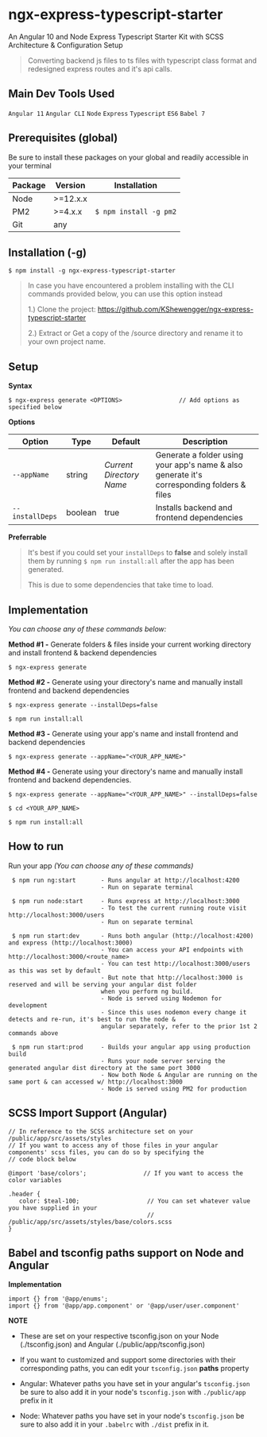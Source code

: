 # ngx-express-typescript-starter
An Angular 10 and Node Express Typescript Starter Kit with SCSS Architecture & Configuration Setup

> Converting backend js files to ts files with typescript class format and redesigned express routes and it's api calls.

## Main Dev Tools Used
`Angular 11` `Angular CLI` `Node` `Express` `Typescript` `ES6` `Babel 7`

## Prerequisites (global)
Be sure to install these packages on your global and readily accessible in your terminal

| Package        | Version | Installation
| ------------- | ------------- | ------------- |
| Node         | \>=12.x.x     |
| PM2         | \>=4.x.x      |  `$ npm install -g pm2`
| Git        | any           |

## Installation (-g) 

```
$ npm install -g ngx-express-typescript-starter
```

> In case you have encountered a problem installing with the CLI commands provided below, you can use this option instead
>    
>   1.) Clone the project: https://github.com/KShewengger/ngx-express-typescript-starter
>  
>   2.) Extract or Get a copy of the /source directory and rename it to your own project name.

## Setup

**Syntax**
```
$ ngx-express generate <OPTIONS>                // Add options as specified below
```

**Options**

| Option           | Type           | Default                  | Description
| ---------------- | ------------- | ------------------------ | ------------- |
| `--appName`      | string       | *Current Directory Name* | Generate a folder using your app's name & also generate it's corresponding folders & files
| `--installDeps`  | boolean     | true                     | Installs backend and frontend dependencies

**Preferrable**
> It's best if you could set your `installDeps` to **false** and solely install them by
> running `$ npm run install:all` after the app has been generated. 
>
>  This is due to some dependencies that take time to load.

## Implementation
*You can choose any of these commands below:*


**Method #1 -** Generate folders & files inside your current working directory and install frontend & backend dependencies

```
$ ngx-express generate
```

**Method #2 -** Generate using your directory's name and manually install frontend and backend dependencies
```
$ ngx-express generate --installDeps=false

$ npm run install:all
```

**Method #3 -** Generate using your app's name and install frontend and backend dependencies
```
$ ngx-express generate --appName="<YOUR_APP_NAME>"
```

**Method #4 -** Generate using your directory's name and manually install frontend and backend dependencies. 
```
$ ngx-express generate --appName="<YOUR_APP_NAME>" --installDeps=false 

$ cd <YOUR_APP_NAME>

$ npm run install:all 
```

## How to run

Run your app *(You can choose any of these commands)*
```
 $ npm run ng:start       - Runs angular at http://localhost:4200
                          - Run on separate terminal

 $ npm run node:start     - Runs express at http://localhost:3000
                          - To test the current running route visit http://localhost:3000/users
                          - Run on separate terminal
 
 $ npm run start:dev      - Runs both angular (http://localhost:4200) and express (http://localhost:3000)
                          - You can access your API endpoints with http://localhost:3000/<route_name>
                          - You can test http://localhost:3000/users as this was set by default
                          - But note that http://localhost:3000 is reserved and will be serving your angular dist folder 
                          when you perform ng build.   
                          - Node is served using Nodemon for development
                          - Since this uses nodemon every change it detects and re-run, it's best to run the node &
                          angular separately, refer to the prior 1st 2 commands above
        
 $ npm run start:prod     - Builds your angular app using production build 
                          - Runs your node server serving the generated angular dist directory at the same port 3000
                          - Now both Node & Angular are running on the same port & can accessed w/ http://localhost:3000
                          - Node is served using PM2 for production
````

## SCSS Import Support (Angular)
```
// In reference to the SCSS architecture set on your /public/app/src/assets/styles
// If you want to access any of those files in your angular components' scss files, you can do so by specifying the
// code block below

@import 'base/colors';                // If you want to access the color variables

.header {
   color: $teal-100;                   // You can set whatever value you have supplied in your 
                                       // /public/app/src/assets/styles/base/colors.scss
}
```


## Babel and tsconfig paths support on Node and Angular

**Implementation**
```
import {} from '@app/enums';
import {} from '@app/app.component' or '@app/user/user.component'
```

**NOTE**
- These are set on your respective tsconfig.json on your Node (./tsconfig.json) 
and Angular (./public/app/tsconfig.json)

- If you want to customized and support some directories with their corresponding paths, you can edit your `tsconfig.json` **paths** property

- Angular: Whatever paths you have set in your angular's `tsconfig.json` be sure to also add it in your node's `tsconfig.json` with `./public/app` prefix in it

- Node: Whatever paths you have set in your node's `tsconfig.json` be sure to also add it in your `.babelrc` with `./dist` prefix in it.

